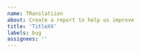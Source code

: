 ```yaml
---
name: TRanslatiion
about: Create a report to help us improve
title: 'TitleXX'
labels: bug
assignees: ''
---
```

